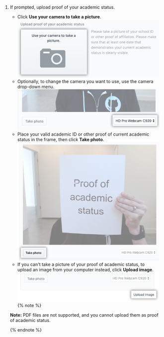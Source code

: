 1. If prompted, upload proof of your academic status.
   - Click **Use your camera to take a picture**.
     ![Button to use your camera to take a picture](/assets/images/help/education/upload-proof-status.png)
   - Optionally, to change the camera you want to use, use the camera drop-down menu.
    ![Camera drop-down menu](/assets/images/help/education/camera-drop-down.png)
   - Place your valid academic ID or other proof of current academic status in the frame, then click **Take photo**.
    ![Take photo button](/assets/images/help/education/take-photo-button.png)
   - If you can't take a picture of your proof of academic status, to upload an image from your computer instead, click **Upload image**.
     ![Upload image link](/assets/images/help/education/upload-image-link.png)
    {% note %}

    **Note:** PDF files are not supported, and you cannot upload them as proof of academic status.

    {% endnote %}
